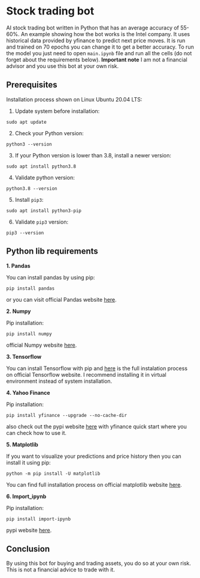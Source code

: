# Stock trading bot
AI stock trading bot written in Python that has an average accuracy of 55-60%. An example showing how the bot works is the Intel company.
It uses historical data provided by yfinance to predict next price moves. It is run and trained on 70 epochs you can change it to get a better accuracy. To run the model you just need to open `main.ipynb` file and run all the cells (do not forget about the requirements below).
**Important note**
I am not a financial advisor and you use this bot at your own risk.
## Prerequisites
Installation process shown on Linux Ubuntu 20.04 LTS:
1. Update system before installation:
```
sudo apt update
```
2. Check your Python version:
```
python3 --version
```
3. If your Python version is lower than 3.8, install a newer version:
```
sudo apt install python3.8
```
4. Validate python version:
```
python3.8 --version
```
5. Install `pip3`:
```
sudo apt install python3-pip
```
6. Validate `pip3` version:
```
pip3 --version
```
## Python lib requirements
**1. Pandas**

You can install pandas by using pip:
```
pip install pandas
```
or you can visit official Pandas website [here](https://pandas.pydata.org/docs/getting_started/install.html).

**2. Numpy**

Pip installation:
```
pip install numpy
```
official Numpy website [here](https://numpy.org/install/).

**3. Tensorflow**

You can install Tensorflow with pip and [here](https://www.tensorflow.org/install/pip) is the full instalation process on official Tensorflow website. I recommend installing it in virtual environment instead of system installation.

**4. Yahoo Finance**

Pip installation:
```
pip install yfinance --upgrade --no-cache-dir
```
also check out the pypi website [here](https://pypi.org/project/yfinance/) with yfinance quick start where you can check how to use it.

**5. Matplotlib**

If you want to visualize your predictions and price history then you can install it using pip:
```
python -m pip install -U matplotlib
```
You can find full installation process on official matplotlib website [here](https://matplotlib.org/stable/users/installing/index.html).

**6. Import_ipynb**

Pip installation:
```
pip install import-ipynb
```
pypi website [here](https://pypi.org/project/import-ipynb/).

## Conclusion
By using this bot for buying and trading assets, you do so at your own risk. This is not a financial advice to trade with it.
